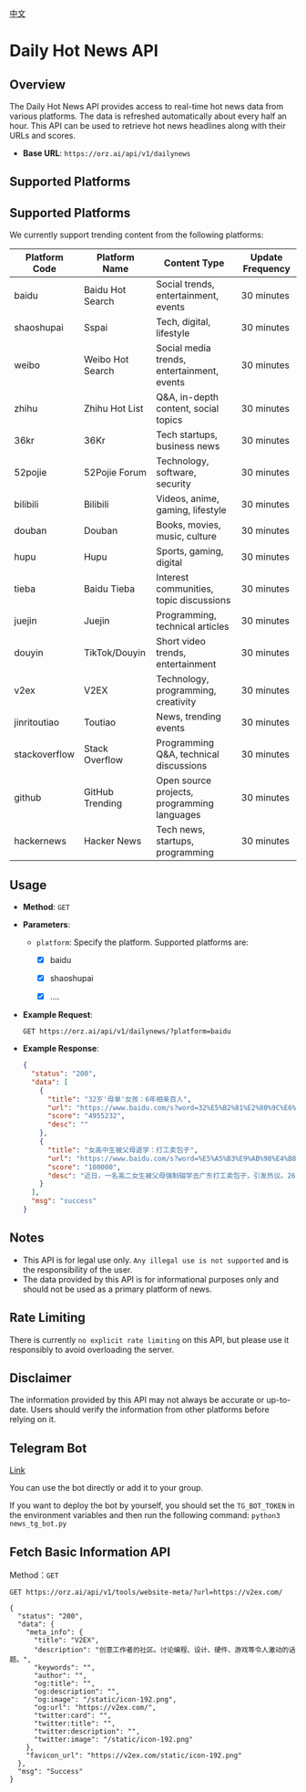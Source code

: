 [中文](README.md)

# Daily Hot News API

## Overview

The Daily Hot News API provides access to real-time hot news data from various platforms. The data is refreshed automatically about every half an hour. This API can be used to retrieve hot news headlines along with their URLs and scores.

- **Base URL**: `https://orz.ai/api/v1/dailynews`

## Supported Platforms

## Supported Platforms

We currently support trending content from the following platforms:

| Platform Code | Platform Name | Content Type | Update Frequency |
|---------------|---------------|--------------|------------------|
| baidu | Baidu Hot Search | Social trends, entertainment, events | 30 minutes |
| shaoshupai | Sspai | Tech, digital, lifestyle | 30 minutes |
| weibo | Weibo Hot Search | Social media trends, entertainment, events | 30 minutes |
| zhihu | Zhihu Hot List | Q&A, in-depth content, social topics | 30 minutes |
| 36kr | 36Kr | Tech startups, business news | 30 minutes |
| 52pojie | 52Pojie Forum | Technology, software, security | 30 minutes |
| bilibili | Bilibili | Videos, anime, gaming, lifestyle | 30 minutes |
| douban | Douban | Books, movies, music, culture | 30 minutes |
| hupu | Hupu | Sports, gaming, digital | 30 minutes |
| tieba | Baidu Tieba | Interest communities, topic discussions | 30 minutes |
| juejin | Juejin | Programming, technical articles | 30 minutes |
| douyin | TikTok/Douyin | Short video trends, entertainment | 30 minutes |
| v2ex | V2EX | Technology, programming, creativity | 30 minutes |
| jinritoutiao | Toutiao | News, trending events | 30 minutes |
| stackoverflow | Stack Overflow | Programming Q&A, technical discussions | 30 minutes |
| github | GitHub Trending | Open source projects, programming languages | 30 minutes |
| hackernews | Hacker News | Tech news, startups, programming | 30 minutes |

## Usage

- **Method**: `GET`
- **Parameters**:
  - `platform`: Specify the platform. Supported platforms are:
	  - [x] baidu
	  - [x] shaoshupai
      - [x] ....


- **Example Request**:
  ```shell
  GET https://orz.ai/api/v1/dailynews/?platform=baidu
  ```

- **Example Response**:
  ```json
  {
    "status": "200",
    "data": [
      {
        "title": "32岁'母单'女孩：6年相亲百人",
        "url": "https://www.baidu.com/s?word=32%E5%B2%81%E2%80%9C%E6%AF%8D%E5%8D%95%E2%80%9D%E5%A5%B3%E5%AD%A9%EF%BC%9A6%E5%B9%B4%E7%9B%B8%E4%BA%B2%E7%99%BE%E4%BA%BA&sa=fyb_news",
        "score": "4955232",
        "desc": ""
      },
      {
        "title": "女高中生被父母退学：打工卖包子",
        "url": "https://www.baidu.com/s?word=%E5%A5%B3%E9%AB%98%E4%B8%AD%E7%94%9F%E8%A2%AB%E7%88%B6%E6%AF%8D%E9%80%80%E5%AD%A6%EF%BC%9A%E6%89%93%E5%B7%A5%E5%8D%96%E5%8C%85%E5%AD%90&sa=fyb_news",
        "score": "100000",
        "desc": "近日，一名高二女生被父母强制辍学去广东打工卖包子，引发热议。26日，当地教育局回应：已经妥善处理了，女生已复学。"
      }
    ],
    "msg": "success"
  }
  ```

## Notes

- This API is for legal use only. `Any illegal use is not supported` and is the responsibility of the user.
- The data provided by this API is for informational purposes only and should not be used as a primary platform of news.

## Rate Limiting

There is currently `no explicit rate limiting` on this API, but please use it responsibly to avoid overloading the server.

## Disclaimer

The information provided by this API may not always be accurate or up-to-date. Users should verify the information from other platforms before relying on it.

## Telegram Bot
[Link](https://t.me/SpaceWatcherBot)

You can use the bot directly or add it to your group.

If you want to deploy the bot by yourself, you should set the `TG_BOT_TOKEN` in the environment variables and then run the following command: `python3 news_tg_bot.py`

## Fetch Basic Information API

Method：`GET`
```shell
GET https://orz.ai/api/v1/tools/website-meta/?url=https://v2ex.com/

{
  "status": "200",
  "data": {
    "meta_info": {
      "title": "V2EX",
      "description": "创意工作者的社区。讨论编程、设计、硬件、游戏等令人激动的话题。",
      "keywords": "",
      "author": "",
      "og:title": "",
      "og:description": "",
      "og:image": "/static/icon-192.png",
      "og:url": "https://v2ex.com/",
      "twitter:card": "",
      "twitter:title": "",
      "twitter:description": "",
      "twitter:image": "/static/icon-192.png"
    },
    "favicon_url": "https://v2ex.com/static/icon-192.png"
  },
  "msg": "Success"
}
```